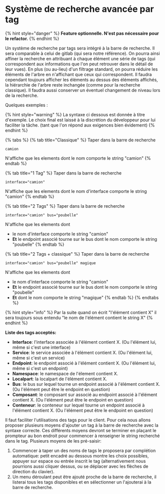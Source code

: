 # Système de recherche avancée par tag

{% hint style="danger" %}
**Feature optionnelle. N'est pas nécessaire pour le refactor.**
{% endhint %}

Un système de recherche par tags sera intégré à la barre de recherche. Il sera comparable à celui de gitlab \(qui sera notre référence\). On pourra ainsi affiner la recherche en attribuant à chaque élément une série de tags \(qui correspondent aux informations que l'on peut retrouver dans le détail de leur vues\). En plus \(ou au-lieu\) d'un filtrage standard, on pourra réduire les éléments de l'arbre en n'affichant que ceux qui correspondent. Il faudra cependant toujours afficher les éléments au dessus des éléments affichés, la hiérarchie de l'arbre reste inchangée \(comme pour la recherche classique\). Il faudra aussi conserver un éventuel changement de niveau lors de la recherche.

Quelques exemples :

{% hint style="warning" %}
La syntaxe ci dessous est donnée à titre d'exemple. Le choix final est laissé à la discrétion du développeur pour lui faciliter la tâche. \(tant que l'on répond aux exigences bien évidement\)
{% endhint %}

{% tabs %}
{% tab title="Classique" %}
Taper dans la barre de recherche

```text
camion
```

N'affiche que les elements dont le nom comporte le string "camion"
{% endtab %}

{% tab title="1 Tag" %}
Taper dans la barre de recherche

```text
interface="camion" 
```

N'affiche que les elements dont le nom d'interface comporte le string "camion"
{% endtab %}

{% tab title="2 Tags" %}
Taper dans la barre de recherche

```text
interface="camion" bus="poubelle"
```

N'affiche que les elements dont 

* le nom d'interface comporte le string "camion"
* **Et** le endpoint associé tourne sur le bus dont le nom comporte le string "poubelle"
{% endtab %}

{% tab title="2 Tags + classique" %}
Taper dans la barre de recherche

```text
interface="camion" bus="poubelle" magique
```

N'affiche que les elements dont

* le nom d'interface comporte le string "camion"
* **Et** le endpoint associé tourne sur le bus dont le nom comporte le string "poubelle"
* **Et** dont le nom comporte le string "magique"
{% endtab %}
{% endtabs %}

{% hint style="info" %}
Par la suite quand on écrit "l'élément contient X" il sera toujours sous entendu "le nom de l'élément contient le string X"
{% endhint %}

**Liste des tags acceptés:**  
- **Interface**: l'interface associée à l'élément contient X.  \(Ou l'élément lui, même si c'est une interface\)  
- **Service**: le service associée à l'élément contient X.  \(Ou l'élément lui, même si c'est un service\)  
- **Endpoint**: le endpoint associé à l'élément contient X.  \(Ou l'élément lui, même si c'est un endpoint\)  
- **Namespace**: le namespace de l'élement contient X.  
- **Localpart**: la localpart de l'élément contient X.  
- **Bus**: le bus sur lequel tourne un endpoint associé à l'élément contient X. \(Ou l'élément peut être le endpoint en question\)  
- **Composant**: le composant sur associé au endpoint associé à l'élément contient X. \(Ou l'élément peut être le endpoint en question\)  
- **Conteneur**: le conteneur sur lequel tourne un endpoint associé à l'élément contient X. \(Ou l'élément peut être le endpoint en question\)

Il faut faciliter l'utilisations des tags pour le client. Pour cela nous allons proposer plusieurs moyens d'ajouter un tag à la barre de recherche avec la syntaxe correcte. Ces différents moyens devront se terminer en plaçant le prompteur au bon endroit pour commencer à renseigner le string recherché dans le tag. Plusieurs moyens de les pré-saisir: 

1. Commencer à taper un des noms de tags le proposera par complétion automatique: petit encadré au dessous montre les choix possibles, appuyer sur espace ou entrée inscrit le tag \(alternativement nous pourrions aussi cliquer dessus, ou se déplacer avec les flèches de direction du clavier\).
2. Un menu déroulant peut être ajouté proche de la barre de recherche, il listerai tous les tags disponibles et en sélectionner un l'ajouterai à la barre de recherche.

